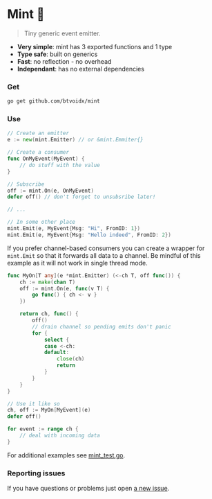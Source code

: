 # Mint 🍃
> Tiny generic event emitter.

- **Very simple**: mint has 3 exported functions and 1 type
- **Type safe**: built on generics
- **Fast**: no reflection - no overhead
- **Independant**: has no external dependencies

### Get
```sh
go get github.com/btvoidx/mint
```

### Use
```go
// Create an emitter
e := new(mint.Emitter) // or &mint.Emmiter{}

// Create a consumer
func OnMyEvent(MyEvent) {
	// do stuff with the value
}

// Subscribe
off := mint.On(e, OnMyEvent)
defer off() // don't forget to unsubsribe later!

// ...

// In some other place
mint.Emit(e, MyEvent{Msg: "Hi", FromID: 1})
mint.Emit(e, MyEvent{Msg: "Hello indeed", FromID: 2})
```

If you prefer channel-based consumers you can create a wrapper
for `mint.Emit` so that it forwards all data to a channel. Be
mindful of this example as it will not work in single thread mode.
```go
func MyOn[T any](e *mint.Emitter) (<-ch T, off func()) {
	ch := make(chan T)
	off := mint.On(e, func(v T) {
		go func() { ch <- v }
	})

	return ch, func() {
		off()
		// drain channel so pending emits don't panic
		for {
			select {
			case <-ch:
			default:
				close(ch)
				return
			}
		}
	}
}

// Use it like so
ch, off := MyOn[MyEvent](e)
defer off()

for event := range ch {
	// deal with incoming data
}
```

For additional examples see [mint_test.go](mint_test.go).

### Reporting issues
If you have questions or problems just open [a new issue](../../issues/new).
